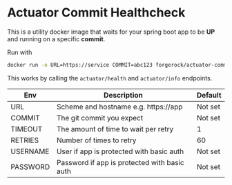 # Actuator Commit Healthcheck

This is a utility docker image that waits for your spring boot app to be **UP** and running on a specific **commit**.

Run with

```bash
docker run -e URL=https://service COMMIT=abc123 forgerock/actuator-commit-healthcheck
```

This works by calling the `actuator/health` and `actuator/info` endpoints.

| Env      | Description                                  | Default |
|----------|----------------------------------------------|---------|
| URL      | Scheme and hostname e.g. https://app         | Not set |
| COMMIT   | The git commit you expect                    | Not set |
| TIMEOUT  | The amount of time to wait per retry         | 1       |
| RETRIES  | Number of times to retry                     | 60      |
| USERNAME | User if app is protected with basic auth     | Not set |
| PASSWORD | Password if app is protected with basic auth | Not set |
